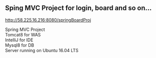 ## **Sping MVC Project for login, board and so on...**

http://58.225.16.216:8080/springBoardProj

Spring MVC Project\
Tomcat8 for WAS\
IntelliJ for IDE\
Mysql8 for DB\
Server running on Ubuntu 16.04 LTS

